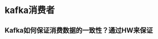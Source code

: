 <!-- 
https://mp.weixin.qq.com/s/kguKr_k-BrcQz4G5gag8gg
https://mp.weixin.qq.com/s/OB-ZVy70vHClCtep43gr_A

https://mp.weixin.qq.com/s/ITLN-DHxYc5w6qrlFD8HWQ
-->

# kafka消费者  


## Kafka如何保证消费数据的一致性？通过HW来保证

<!-- 
https://mp.weixin.qq.com/s/nSa2CPjbMFdOsYB2Dt0kYg

-->